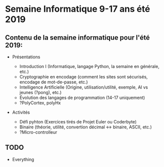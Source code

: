 ﻿# Semaine Informatique 9-17 ans été 2019

## Contenu de la semaine informatique pour l'été 2019:

* Présentations
  * Introduction I (Informatique, langage Python, la semaine en générale, etc.)
  * Cryptographie en encodage (comment les sites sont sécurisés, encodage de mot-de-passe, etc.)
  * Intelligence Artificielle (Origine, utilisation/utilité, exemple, AI vs jeunes (?pong), etc.)
  * Évolution des langages de programmation (14-17 uniquement)
  * ?PolyCortex, polyHx

* Activités
  * Défi pyhton (Exercices tirés de Projet Euler ou Coderbyte)
  * Binaire (théorie, utilité, convertion décimal <-> binaire, ASCII, etc.)
  * ?Micro-controlleur

## TODO

* Everything
